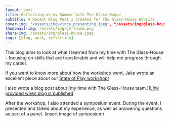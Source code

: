 ```yaml
---
layout: post
title: Reflecting on my Summer with The Glass-House
subtitle: A Recent Blog Post I Created for The Glass-House Website
cover-img: "/assets/img/vince_presenting.jpeg", "/assets/img/glass-house.jpeg"
thumbnail-img: /assets/img/gh-thumb.png
share-img: /assets/img/glass-house.jpeg
tags: [blog, work, reflection]
---
```


This blog aims to look at what I learned from my time with The Glass-House - focusing on skills that are transferable and will help me progress through my career.

If you want to know more about how the workshop went, Jake wrote an excellent piece about our [State of Play workshop!](https://theglasshouse.org.uk/co-design-collaboration/the-state-of-play-workshop-a-design-and-gaming-workshop-at-the-national-videogame-museum/)

I also wrote a blog post about [my time with The Glass-House team.]([Link provided when blog is published](https://theglasshouse.org.uk/co-design-collaboration/vinces-journey-during-the-glass-house-internship/)


After the workshop, I also attended a symposium event. 
During the event, I presented and talked about my experience, as well as answering questions as part of a panel.
(insert image of symposium)
